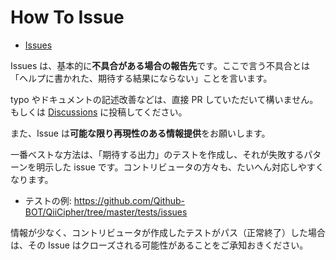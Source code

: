 # How To Issue

- [Issues](https://github.com/Qithub-BOT/QiiCipher/issues)

Issues は、基本的に**不具合がある場合の報告先**です。ここで言う不具合とは「ヘルプに書かれた、期待する結果にならない」ことを言います。

typo やドキュメントの記述改善などは、直接 PR していただいて構いません。もしくは [Discussions](https://github.com/Qithub-BOT/QiiCipher/discussions) に投稿してください。

また、Issue は**可能な限り再現性のある情報提供**をお願いします。

一番ベストな方法は、「期待する出力」のテストを作成し、それが失敗するパターンを明示した issue です。コントリビュータの方々も、たいへん対応しやすくなります。

- テストの例: https://github.com/Qithub-BOT/QiiCipher/tree/master/tests/issues

情報が少なく、コントリビュータが作成したテストがパス（正常終了）した場合は、その Issue はクローズされる可能性があることをご承知おきください。
